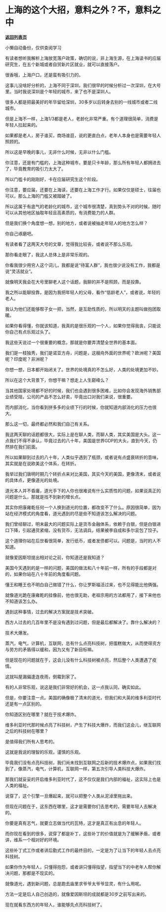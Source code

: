 # 上海的这个大招，意料之外？不，意料之中

[**返回列表页**](/gzh/记忆承载3)

小懒自动备份，仅供查阅学习

有读者想听我解析上海放宽落户政策，确切的说，非上海生源，在上海读书的应届研究生，在五个新城或者自贸新片区就业，就可以直接落户。  

  

很香哦，上海户口，还是蛮有吸引力的。  

  

这事儿没啥好分析的，上海不同于深圳，我们很早的时候分析过一次深圳，在大号里。当时我说深圳是个年轻的城市，来了也不是深圳人。  

  

很多人都是把最美好的年华留给深圳，30多岁以后转身去别的一线城市或者二线城市。

  

但是上海不一样，上海1/3都是老人，老龄化非常严重。有个道理很简单，消费是年轻人拉起来的。

  

如果都是老人，房子谁买，商场谁逛，说的更直白点，老年人本身也是需要年轻人照顾的。

  

所以这是早晚的事儿，无非什么时候，无非以什么门槛。  

  

你注意，还是有门槛的，上海这种城市，要是只卡年龄，那么所有年轻人都拥进去了，毕竟教育的吸引力太大了。

  

所以门槛卡的刚刚好，卡在应届研究生这个阶段。  

  

你注意，要应届，还要在上海读，还要在上海工作才行。如果仅仅是硕士，往届也可以，那么上海的门槛又被踏破了。

  

所以这属于有底气的老龄化的城市，这个城市很清楚，真到势头不对的时候，随时可以从其他地区抽取年轻且高素质的，有消费能力的人群。  

  

但是我们换个角度想一想，别的地方，或者说被抽走年轻人的地方怎么样？  

  

你自己琢磨吧。

  

有读者看了这两天大号的文章，觉得我比较丧，或者说不那么乐观。  

  

那你看走眼了，我这人总体上是非常乐观的。  

  

你看我很少用穷人这个词儿，我都是说“待富人群”，我也很少说没有工作，我都是说“灵活就业”。  

  

就像明天我会在大号里聊老人这个话题，我聊的并不是照顾，而是投靠。

  

我之所以能聊投靠，是因为我把年轻人的父母，看作“低龄老人”，或者说，年轻的老人。

  

我认为他们还能够帮子女一把，当然，是互助性质的，所以明天的主题叫做抱团取暖。

  

如果你看得懂，你就该知道，我真的是很乐观的一个人，如果你觉得我丧，只能说你自己有点乐观过头了。  

  

我这些天说过一个很重要的概念，那就是你要弄清楚全世界的基本面。  

  

我们是一枝独秀，我们是诺亚方舟，问题是，这艘舟外面的世界呢？欧洲呢？美国呢？印度呢？非洲呢？

  

你想一想，日本都开始闭关了。世界的处境真的不怎么好，人类的处境更加不妙。

  

所以在这个大背景下，你想干嘛？想走上人生巅峰么？  

  

当其他国家处境都不好的时候，我们也会遇到很多困难，比如你会发现海外销售部业绩受阻，公司的产品不怎么好卖，毕竟出口对我们来说，很重要。  

  

而内部消化，当你看到拼多多的业绩下行的时候，你就知道内部消化的压力也很大。  

  

那么这一切，最终都必然和我们自己有关系。

  

我这两天聊的话题都很大，实际上是在聊人类，而聊人类，其实美国是大头。这一点我们不得不承认，毕竟过去的八十年，美国是世界GDP的大头，直到今天，仍然排在我们前面。  

  

所以如果聊到过去的八十年，人类似乎遇到了瓶颈，或者说有点盛衰转折的意味，其实就是在说欧美这个体系，在转折。  

  

我举过我们唐明时期几个转折点来对比美国，其实今天的美国，更像清末，或者说的具体点，更像道光的处境。  

  

道光本人并不昏庸，道光手下的人你也很难说有什么实质性的问题，如果说真正的问题是什么，那就是找不到新的增长点。  

  

其实你把康雍乾任何一个人换到道光的位置，都改变不了什么。原因很简单，因为站在经济模式的角度看，道光遇到的尽是些不知道该怎么解决的问题。  

  

我们曾经聊过，明末最大的问题实际上是货币金融体系，依赖于白银，但是白银进口下降，引起通货紧缩，没有货币，无法调兵，结果被李自成和多尔衮包了饺子。  

  

这个道理你站在后世看很简单，发行纸币，或者发债都可以。问题是，当时的人不知道。  

  

就像爱因斯坦提出相对论之前，你知道还是我知道？  

  

美国今天遇到的是一样的问题，美国的做法和八十年前一样，所有的手段都是对的，如果你站在八十年前的角度看问题。  

  

懂王和睡王也不明白自己做错了什么，你让罗斯福活过来，也不见得能比他俩强。  

  

就像道光跪在康雍乾的挂像前，他也很无助，老祖宗用的方法都用了，接下来他也不知道该怎么办。

  

遇到这种事情，过去的解决方案就是技术突破。  

  

西方人过去的几百年里不是没有遇到过问题，但是最后都解决了。靠什么解决的？  

  

技术大爆发。

  

蒸汽，电气，计算机，互联网，总有什么点亮科技树，把蛋糕做大，从而使得资方与劳方的矛盾得以缓和，因为又有了新目标嘛。  

  

但是现在的问题就在于，这会儿没有什么科技树被点亮，然后整个人类遭遇了疫情。  

  

这就叫屋漏偏逢连夜雨，倒霉到家了。  

  

有的人非常乐观，说这是我们非常好的机会，这一点我认同，确实如此。  

  

但是，你要注意一点。美国的确像极了清末的道光，但我们和大英的维多利亚时代还是有一点区别的。  

  

你知道区别在哪里？就在于技术爆炸。

  

维多利亚时代那时候点亮了科技树，产生了科技大爆炸，而我们这会儿，继互联网之后的科技树在哪里？  

  

是值得我们所有人思考的。

  

这就是我说的理智的乐观，谨慎的乐观。  

  

毕竟我们没有点亮科技树，我们尚未找到互联网之后新的技术爆炸点，如果我们找到了，像蒸汽，电气，计算机，互联网一样，第五次引导人类科技大爆炸。

  

那我们就妥妥的开启维多利亚时代了，这不仅仅是我们内部的福祉，这实际上也是人类的福祉。

  

说穿了，这个引擎一旦爆起来，就可以把整个人类从泥淖里拖出来。

  

但现在问题在于，这东西在哪里，这才是需要你们去思考的，需要年轻人去解决的。  

  

你要是真有志气，就要立志做当代的瓦特，这才是真正有出息的年轻人。

  

而你现在看到的很多，说穿了都是补丁，这些补丁的价值就是为了缓解矛盾，或者讲，维系一个相对好的环境。  

  

这些补丁式工作或者讲后勤式工作的最终目的，一定是为了让当下的年轻人去点亮科技树。

  

如果你作为年轻人，只懂得抱怨，或者讲只懂得指望，指望当下的中老年人帮你解决问题，那都是不现实的。  

  

就像道光，遇到新问题，总是跑去庙里求爷爷太爷爷显灵，有什么用呢。  

  

方法一定是后人自己创造的，就像爱因斯坦的成就都是30岁之前写出来的。  

  

现在就看东西方的年轻人，谁能够先点亮科技树了。

